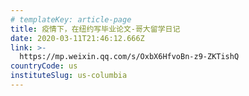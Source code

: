 ```yaml
---
# templateKey: article-page
title: 疫情下，在纽约写毕业论文-哥大留学日记
date: 2020-03-11T21:46:12.666Z
link: >-
  https://mp.weixin.qq.com/s/OxbX6HfvoBn-z9-ZKTishQ
countryCode: us
instituteSlug: us-columbia
---
```


